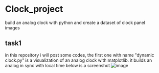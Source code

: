 # Clock_project
build an analog clock with python and create a dataset of clock panel images

## task1
in this repository i will post some codes, the first one with name "dynamic clock.py" is a visualization of an analog clock with matplotlib.
it builds an analog in sync with local time
below is a screenshot
![image](https://user-images.githubusercontent.com/48290954/105614251-92a41000-5dc8-11eb-8b20-441d691bf593.png)
